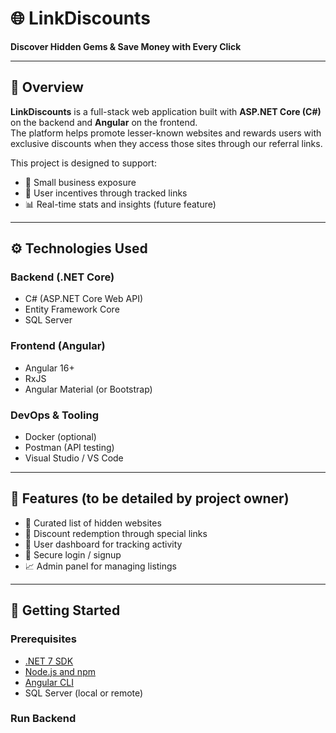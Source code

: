 # 🌐 LinkDiscounts

**Discover Hidden Gems & Save Money with Every Click**

---

## 📌 Overview

**LinkDiscounts** is a full-stack web application built with **ASP.NET Core (C#)** on the backend and **Angular** on the frontend.  
The platform helps promote lesser-known websites and rewards users with exclusive discounts when they access those sites through our referral links.

This project is designed to support:
- 📣 Small business exposure
- 💸 User incentives through tracked links
- 📊 Real-time stats and insights (future feature)

---

## ⚙️ Technologies Used

### Backend (.NET Core)
- C# (ASP.NET Core Web API)
- Entity Framework Core
- SQL Server

### Frontend (Angular)
- Angular 16+
- RxJS
- Angular Material (or Bootstrap)

### DevOps & Tooling
- Docker (optional)
- Postman (API testing)
- Visual Studio / VS Code

---

## 🔑 Features (to be detailed by project owner)

- 🔗 Curated list of hidden websites
- 🎁 Discount redemption through special links
- 🧾 User dashboard for tracking activity
- 🔐 Secure login / signup
- 📈 Admin panel for managing listings

---

## 🚀 Getting Started

### Prerequisites
- [.NET 7 SDK](https://dotnet.microsoft.com/download)
- [Node.js and npm](https://nodejs.org/)
- [Angular CLI](https://angular.io/cli)
- SQL Server (local or remote)

### Run Backend

